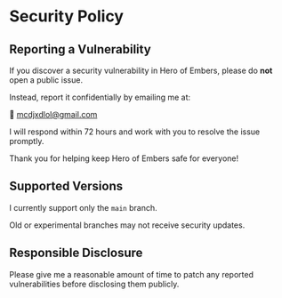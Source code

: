 # Security Policy

## Reporting a Vulnerability

If you discover a security vulnerability in Hero of Embers, please do **not** open a public issue.

Instead, report it confidentially by emailing me at:

📧 mcdjxdlol@gmail.com

I will respond within 72 hours and work with you to resolve the issue promptly.

Thank you for helping keep Hero of Embers safe for everyone!

## Supported Versions

I currently support only the `main` branch.

Old or experimental branches may not receive security updates.

## Responsible Disclosure

Please give me a reasonable amount of time to patch any reported vulnerabilities before disclosing them publicly.
